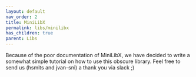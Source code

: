 ```yaml
---
layout: default
nav_order: 2
title: MiniLibX
permalink: libs/minilibx
has_children: true
parent: Libs
---
```


Because of the poor documentation of MiniLibX, we have decided to write a somewhat simple tutorial on how to use this obscure library. Feel free to send us (hsmits and jvan-sni) a thank you via slack ;)